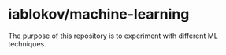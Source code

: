 # iablokov/machine-learning
The purpose of this repository is to experiment with different ML techniques.

